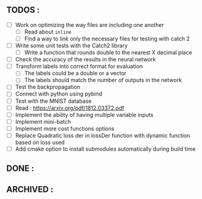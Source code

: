 ## TODOS :

- [ ] Work on optimizing the way files are including one another
  - [ ] Read about `inline`
  - [ ] Find a way to link only the necessary files for testing with catch 2
- [ ] Write some unit tests with the Catch2 library
  - [ ] Write a function that rounds double to the nearest X decimal place
- [ ] Check the accuracy of the results in the neural network
- [ ] Transform labels into correct format for evaluation
  - [ ] The labels could be a double or a vector<double>
  - [ ] The labels should match the number of outputs in the network
- [ ] Test the backpropagation
- [ ] Connect with python using pybind
- [ ] Test with the MNIST database
- [ ] Read : https://arxiv.org/pdf/1812.03372.pdf
- [ ] Implement the ability of having multiple variable inputs
- [ ] Implement mini-batch
- [ ] Implement more cost functions options
- [ ] Replace Quadratic loss der in lossDer function with dynamic function based on loss used
- [ ] Add cmake option to install submodules automatically during build time

## DONE :

## ARCHIVED :
